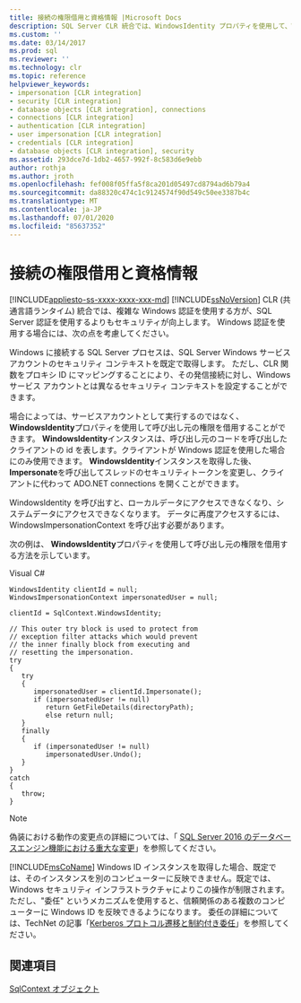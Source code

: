 ```yaml
---
title: 接続の権限借用と資格情報 |Microsoft Docs
description: SQL Server CLR 統合では、WindowsIdentity プロパティを使用して、Windows 認証で呼び出し元の権限を借用することができます。
ms.custom: ''
ms.date: 03/14/2017
ms.prod: sql
ms.reviewer: ''
ms.technology: clr
ms.topic: reference
helpviewer_keywords:
- impersonation [CLR integration]
- security [CLR integration]
- database objects [CLR integration], connections
- connections [CLR integration]
- authentication [CLR integration]
- user impersonation [CLR integration]
- credentials [CLR integration]
- database objects [CLR integration], security
ms.assetid: 293dce7d-1db2-4657-992f-8c583d6e9ebb
author: rothja
ms.author: jroth
ms.openlocfilehash: fef008f05ffa5f8ca201d05497cd8794ad6b79a4
ms.sourcegitcommit: da88320c474c1c9124574f90d549c50ee3387b4c
ms.translationtype: MT
ms.contentlocale: ja-JP
ms.lasthandoff: 07/01/2020
ms.locfileid: "85637352"
---
```

# <a name="impersonation-and-credentials-for-connections"></a>接続の権限借用と資格情報
[!INCLUDE[appliesto-ss-xxxx-xxxx-xxx-md](../../../includes/applies-to-version/sqlserver.md)]
  [!INCLUDE[ssNoVersion](../../../includes/ssnoversion-md.md)] CLR (共通言語ランタイム) 統合では、複雑な Windows 認証を使用する方が、SQL Server 認証を使用するよりもセキュリティが向上します。 Windows 認証を使用する場合には、次の点を考慮してください。  
  
 Windows に接続する SQL Server プロセスは、SQL Server Windows サービス アカウントのセキュリティ コンテキストを既定で取得します。 ただし、CLR 関数をプロキシ ID にマッピングすることにより、その発信接続に対し、Windows サービス アカウントとは異なるセキュリティ コンテキストを設定することができます。  
  
 場合によっては、サービスアカウントとして実行するのではなく、 **WindowsIdentity**プロパティを使用して呼び出し元の権限を借用することができます。 **WindowsIdentity**インスタンスは、呼び出し元のコードを呼び出したクライアントの id を表します。クライアントが Windows 認証を使用した場合にのみ使用できます。 **WindowsIdentity**インスタンスを取得した後、 **Impersonate**を呼び出してスレッドのセキュリティトークンを変更し、クライアントに代わって ADO.NET connections を開くことができます。  
  
 WindowsIdentity を呼び出すと、ローカルデータにアクセスできなくなり、システムデータにアクセスできなくなります。 データに再度アクセスするには、WindowsImpersonationContext を呼び出す必要があります。  
  
 次の例は、 **WindowsIdentity**プロパティを使用して呼び出し元の権限を借用する方法を示しています。  
  
 Visual C#  
  
```  
WindowsIdentity clientId = null;  
WindowsImpersonationContext impersonatedUser = null;  
  
clientId = SqlContext.WindowsIdentity;  
  
// This outer try block is used to protect from   
// exception filter attacks which would prevent  
// the inner finally block from executing and   
// resetting the impersonation.  
try  
{  
   try  
   {  
      impersonatedUser = clientId.Impersonate();  
      if (impersonatedUser != null)  
         return GetFileDetails(directoryPath);  
         else return null;  
   }  
   finally  
   {  
      if (impersonatedUser != null)  
         impersonatedUser.Undo();  
   }  
}  
catch  
{  
   throw;  
}  
```  
  
> [!NOTE]  
>  偽装における動作の変更点の詳細については、「 [SQL Server 2016 のデータベースエンジン機能における重大な変更](../../../database-engine/breaking-changes-to-database-engine-features-in-sql-server-2016.md)」を参照してください。  
  
 [!INCLUDE[msCoName](../../../includes/msconame-md.md)] Windows ID インスタンスを取得した場合、既定では、そのインスタンスを別のコンピューターに反映できません。既定では、Windows セキュリティ インフラストラクチャによりこの操作が制限されます。 ただし、"委任" というメカニズムを使用すると、信頼関係のある複数のコンピューターに Windows ID を反映できるようになります。 委任の詳細については、TechNet の記事「[Kerberos プロトコル遷移と制約付き委任](https://go.microsoft.com/fwlink/?LinkId=50419)」を参照してください。  
  
## <a name="see-also"></a>関連項目  
 [SqlContext オブジェクト](../../../relational-databases/clr-integration-data-access-in-process-ado-net/sqlcontext-object.md)  
  
  
